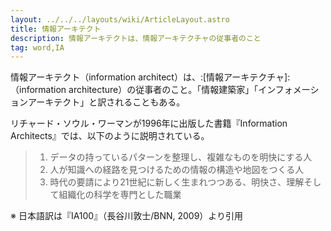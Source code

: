 ```yaml
---
layout: ../../../layouts/wiki/ArticleLayout.astro
title: 情報アーキテクト
description: 情報アーキテクトは、情報アーキテクチャの従事者のこと
tag: word,IA
---
```


情報アーキテクト（information architect）は、:[情報アーキテクチャ]:（information architecture）の従事者のこと。「情報建築家」「インフォメーションアーキテクト」と訳されることもある。

リチャード・ソウル・ワーマンが1996年に出版した書籍『Information Architects』では、以下のように説明されている。

> 1. データの持っているパターンを整理し、複雑なものを明快にする人
> 2. 人が知識への経路を見つけるための情報の構造や地図をつくる人
> 3. 時代の要請により21世紀に新しく生まれつつある、明快さ、理解そして組織化の科学を専門とした職業

※ 日本語訳は『IA100』（長谷川敦士/BNN, 2009）より引用